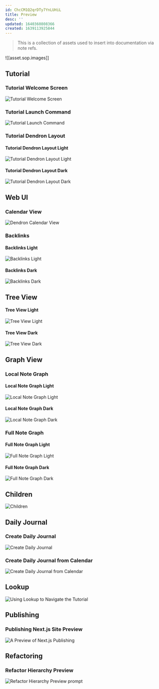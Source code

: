 ```yaml
---
id: ChcCM1Q2qrDTy7YnLUHiL
title: Preview
desc: ''
updated: 1640360808366
created: 1639113925844
---
```


> This is a collection of assets used to insert into documentation via note refs.

![[asset.sop.images]]

## Tutorial

### Tutorial Welcome Screen

![Tutorial Welcome Screen](https://org-dendron-public-assets.s3.amazonaws.com/images/tutorial-welcome-screen-2.png)

### Tutorial Launch Command

![Tutorial Launch Command](https://org-dendron-public-assets.s3.amazonaws.com/images/tutorial-launch-tutorial-cmd-2.gif)

### Tutorial Dendron Layout

#### Tutorial Dendron Layout Light

![Tutorial Dendron Layout Light](https://org-dendron-public-assets.s3.amazonaws.com/images/tutorial-layout-2.png)

#### Tutorial Dendron Layout Dark

![Tutorial Dendron Layout Dark](https://org-dendron-public-assets.s3.amazonaws.com/images/tutorial-layout-2-dark.png)

## Web UI

### Calendar View

![Dendron Calendar View](https://org-dendron-public-assets.s3.amazonaws.com/images/calendar-view.png)

### Backlinks

#### Backlinks Light

![Backlinks Light](https://org-dendron-public-assets.s3.amazonaws.com/images/tutorial-backlinks.png)

#### Backlinks Dark

![Backlinks Dark](https://org-dendron-public-assets.s3.amazonaws.com/images/tutorial-backlinks-dark.png)

## Tree View

#### Tree View Light

![Tree View Light](https://org-dendron-public-assets.s3.amazonaws.com/images/tutorial-tree-view.png)

#### Tree View Dark

![Tree View Dark](https://org-dendron-public-assets.s3.amazonaws.com/images/tutorial-tree-view-dark.png)

## Graph View

### Local Note Graph

#### Local Note Graph Light

![Local Note Graph Light](https://org-dendron-public-assets.s3.amazonaws.com/images/graph-view-local.png)

#### Local Note Graph Dark

![Local Note Graph Dark](https://org-dendron-public-assets.s3.amazonaws.com/images/graph-view-local-dark.png)

### Full Note Graph

#### Full Note Graph Light

![Full Note Graph Light](https://org-dendron-public-assets.s3.amazonaws.com/images/graph-view-full.png)

#### Full Note Graph Dark

![Full Note Graph Dark](https://org-dendron-public-assets.s3.amazonaws.com/images/graph-view-full-dark.png)

## Children

![Children](https://org-dendron-public-assets.s3.amazonaws.com/images/children.png)

## Daily Journal

### Create Daily Journal

![Create Daily Journal](https://org-dendron-public-assets.s3.amazonaws.com/images/create-daily-journal.gif)

### Create Daily Journal from Calendar

![Create Daily Journal from Calendar](https://org-dendron-public-assets.s3.amazonaws.com/images/create-daily-journal-calendar.gif)

## Lookup

![Using Lookup to Navigate the Tutorial](https://org-dendron-public-assets.s3.amazonaws.com/images/tutorial-lookup.gif)

## Publishing

### Publishing Next.js Site Preview

![A Preview of Next.js Publishing](https://org-dendron-public-assets.s3.amazonaws.com/images/dendron-nextjs-published.gif)

## Refactoring

### Refactor Hierarchy Preview

![Refactor Hierarchy Preview prompt](https://org-dendron-public-assets.s3.amazonaws.com/images/refactor-hierarchy-preview-prompt.png)

##
